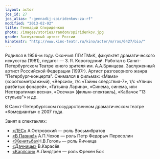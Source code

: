 ```yaml
---
layout: actor
jos_id: 27
jos_alias: "-gennadij-spiridenkov-za-rf"
modified: "2013-02-02"
title: Геннадий Спириденков
photo: /images/stories/random/spiridenkov.jpg
grade: Заслуженный артист России
kinoteatr: "http://www.kino-teatr.ru/kino/acter/m/ros/6427/bio/"
---
```


Родился в 1956-м году. Окончил ЛГИТМиК, факультет драматического искусства (1981), педагог — З. Я. Корогодский. Работал в Санкт-Петербургском Театре юного зрителя им. А.А.Брянцева. Заслуженный артист Российской Федерации (1997г). Артист разговорного жанра "Петербург-концерта". Снимался в фильмах: «Мама» (короткометражный), «Версия», т/с «Тайны следствия-7», т/с «Улицы разбитых фонарей», «Татьяна Ларина», «Синема, синема, или Неотвратимая весна», «Осечка» (фильм-спектакль), «Кабачок "13 стульев"» и др.

В Санкт-Петербургском государственном драматическом театре «Комедианты» с 2007 года.

Занят в спектаклях:

- [«ЛЕС»](91-les.html) А.Островский — роль Восьмибратов
- [«В Париж!»](41-v-paris.html) А.П.Чехов — роль Петр Федорыч Пересолин
- [«Женитьба»](69-genitba.html)Н.В.Гоголь — роль Яичница
- [«Дачницы»](43-dachnici.html) В.Карасёв
- [«Карлсон»](147-karlson.html) А.Линдгрен — роль Фрекен Бок